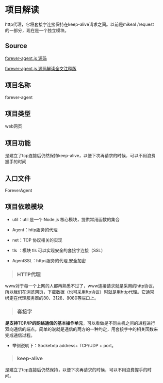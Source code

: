 # 项目解读

http代理，它将套接字连接保持在keep-alive请求之间。以前是mikeal /request的一部分，现在是一个独立模块。

## Source
[forever-agent.js 源码](https://github.com/request/forever-agent/blob/master/index.js)

[forever-agent.js 源码解读全文注释版](https://github.com/yinlinna/forever-agent/blob/master/forever-agent-0.0.1.js)

## 项目名称

forever-agent

## 项目类型

web网页

## 项目功能

是建立了tcp连接后仍然保持keep-alive，以便下次再请求的时候，可以不用浪费握手的时间

## 入口文件

ForeverAgent

## 项目依赖模块

- util：util 是一个 Node.js 核心模块，提供常用函数的集合

- Agent：http服务的代理

- net：TCP 协议相关的实现

- tls ：模块 tls 可以实现安全的套接字连接（SSL）

- AgentSSL：https服务的代理,安全加密

> ### HTTP代理

www对于每一个上网的人都再熟悉不过了，www连接请求就是采用的http协议，所以我们在浏览网页，下载数据（也可采用ftp协议）时就是用http代理。它通常绑定在代理服务器的80、3128、8080等端口上。

> ### 套接字

**是支持TCP/IP的网络通信的基本操作单元**，可以看做是不同主机之间的进程进行双向通信的端点，简单的说就是通信的两方的一种约定，用套接字中的相关函数来完成通信过程。
- 举例说明下：Socket=Ip address+ TCP/UDP + port。

> ### keep-alive

是建立了tcp连接后仍然保持，以便下次再请求的时候，可以不用浪费握手的时间。














